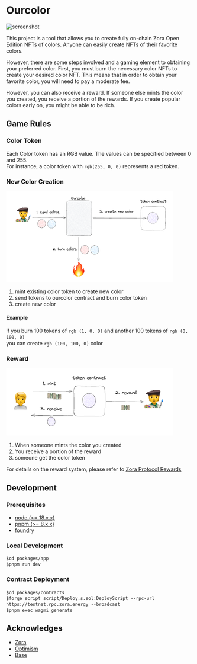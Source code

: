 # Ourcolor

<img width="450" alt="screenshot" src="https://raw.githubusercontent.com/0xrhsmt/ourcolor/main/docs/assets/ourclor.png">

This project is a tool that allows you to create fully on-chain Zora Open Edition NFTs of colors.
Anyone can easily create NFTs of their favorite colors.

However, there are some steps involved and a gaming element to obtaining your preferred color.
First, you must burn the necessary color NFTs to create your desired color NFT.
This means that in order to obtain your favorite color, you will need to pay a moderate fee.

However, you can also receive a reward.
If someone else mints the color you created, you receive a portion of the rewards.
If you create popular colors early on, you might be able to be rich.

## Game Rules

### Color Token

Each Color token has an RGB value. The values can be specified between 0 and 255.<br>
For instance, a color token with `rgb(255, 0, 0)` represents a red token.

### New Color Creation

<img width="450" alt="screenshot" src="https://raw.githubusercontent.com/0xrhsmt/ourcolor/main/docs/assets/newcolor.png">

1. mint existing color token to create new color
2. send tokens to ourcolor contract and burn color token
3. create new color

#### Example

if you burn 100 tokens of  `rgb (1, 0, 0)` and another 100 tokens of `rgb (0, 100, 0)` <br>
you can create `rgb (100, 100, 0)` color

### Reward

<img width="450" alt="screenshot" src="https://raw.githubusercontent.com/0xrhsmt/ourcolor/main/docs/assets/rewards.png">


1. When someone mints the color you created
2. You receive a portion of the reward
3. someone get the color token

For details on the reward system, please refer to [Zora Protocol Rewards](https://docs.zora.co/docs/smart-contracts/creator-tools/rewards)

## Development

### Prerequisites

* [node (>= 18.x.x)](https://nodejs.org/en)
* [pnpm (>= 8.x.x)](https://pnpm.io/)
* [foundry](https://book.getfoundry.sh/)

### Local Development

```
$cd packages/app
$pnpm run dev
```

### Contract Deployment


```
$cd packages/contracts
$forge script script/Deploy.s.sol:DeployScript --rpc-url https://testnet.rpc.zora.energy --broadcast
$pnpm exec wagmi generate 
```

## Acknowledges

* [Zora](zora.co)
* [Optimism](https://www.optimism.io/)
* [Base](https://base.org/)